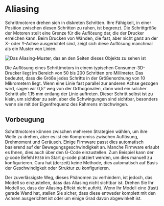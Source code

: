 Aliasing
====
Schrittmotoren drehen sich in diskreten Schritten. Ihre Fähigkeit, in einer Position zwischen diesen Schritten zu ruhen, ist begrenzt. Die Schrittgröße der Motoren stellt eine Grenze für die Auflösung dar, die der Drucker erreichen kann. Beim Drucken von Wänden, die fast, aber nicht ganz an der X- oder Y-Achse ausgerichtet sind, zeigt sich diese Auflösung manchmal als ein Muster von Linien.

![Das Aliasing-Muster, das an den Seiten dieses Objekts zu sehen ist](../../../articles/images/aliasing.jpg)

Die Auflösung eines Schrittmotors in einem typischen Consumer-3D-Drucker liegt im Bereich von 50 bis 200 Schritten pro Millimeter. Das bedeutet, dass die Größe jedes Schritts in der Größenordnung von 10 Mikrometern liegt. Wenn eine Linie fast parallel zur anderen Achse gezogen wird, sagen wir 0,5° weg von der Orthogonalen, dann wird ein solcher Schritt alle 1,15 mm entlang der Linie auftreten. Dieser Schritt selbst ist zu klein, um sichtbar zu sein, aber die Schwingungen sind sichtbar, besonders wenn sie mit der Eigenfrequenz des Rahmens mitschwingen.

Vorbeugung
----
Schrittmotoren können zwischen mehreren Strategien wählen, um ihre Welle zu drehen, aber es ist ein Kompromiss zwischen Auflösung, Drehmoment und Geräusch. Einige Firmware passt dies automatisch basierend auf der Bewegungsgeschwindigkeit an. Manche Firmware erlaubt es Ihnen, dies auch über den G-Code einzustellen. Zum Beispiel kann der g-code Befehl `M350` im Start g-code platziert werden, um dies manuell zu konfigurieren. Cura hat (derzeit) keine Methode, dies automatisch auf Basis der Geschwindigkeit oder Struktur zu konfigurieren.

Der zuverlässigste Weg, dieses Phänomen zu verhindern, ist jedoch, das Modell so einzustellen, dass das Aliasing nicht sichtbar ist. Drehen Sie Ihr Modell so, dass der Aliasing-Effekt nicht auftritt. Wenn Ihr Modell eine (fast) gerade Wand hat, stellen Sie sicher, dass diese entweder komplett mit den Achsen ausgerichtet ist oder um einige Grad davon abgewinkelt ist.
